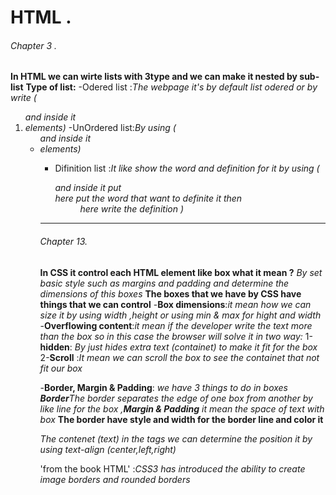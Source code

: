 # HTML .
###### Chapter 3 .
**In HTML we can wirte lists with 3type and we can make it nested by sub-list**   **Type of list:**
-Odered list :*The webpage it's by default list odered or by write (<ol> and inside it <li> elements)*
-UnOrdered list:*By using (<ul> and inside it <li> elements)*
- Difinition list :*It like show the word and definition for it by using (<dl> and inside it put<dt> here put the word that want to definite it  then <dd> here write the definition )*
------------------------------------
###### Chapter 13.
**In CSS it control each HTML element like box what it mean ?**
*By set basic style such as margins and padding  and determine the dimensions of this boxes*
**The boxes that we have by CSS have things that we can control**
-**Box dimensions**:*it mean how we can size it by using width ,height or using min & max for hight and width*
-**Overflowing content**:*it mean if the developer write the text more than the box so in this case the browser will solve it in two way:*
1-**hidden**: *By just hides extra text (containet) to make it fit for the box*
2-**Scroll** :*It mean we can scroll the box to see the containet that not fit our box*

-**Border, Margin & Padding**: *we have 3 things to do in boxes **Border**The border separates the edge of one box from another by like line for the box ,**Margin & Padding** it mean the space of text with box*
**The border have style and width for the border line and color it**

 *The contenet (text) in the tags we can determine the position it by using text-align (center,left,right)*
  
  'from the book HTML' :*CSS3 has introduced the ability to create image borders and rounded borders*




